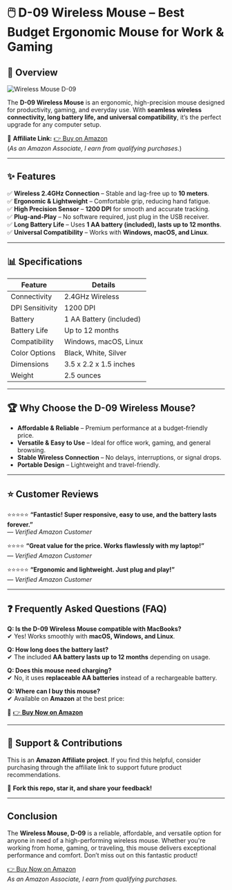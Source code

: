 # 🖱️ D-09 Wireless Mouse – Best Budget Ergonomic Mouse for Work & Gaming 


## 📌 Overview  

![Wireless Mouse D-09](https://ke.jumia.is/unsafe/fit-in/500x500/filters:fill(white)/product/48/0520592/1.jpg?2894) 

The **D-09 Wireless Mouse** is an ergonomic, high-precision mouse designed for productivity, gaming, and everyday use. With **seamless wireless connectivity, long battery life, and universal compatibility**, it’s the perfect upgrade for any computer setup.  

🔗 **Affiliate Link:** [👉 Buy on Amazon](https://amzn.to/4hdeQ0R)  
(*As an Amazon Associate, I earn from qualifying purchases.*)  

---

## ✨ Features  
✅ **Wireless 2.4GHz Connection** – Stable and lag-free up to **10 meters**.  
✅ **Ergonomic & Lightweight** – Comfortable grip, reducing hand fatigue.  
✅ **High Precision Sensor** – **1200 DPI** for smooth and accurate tracking.  
✅ **Plug-and-Play** – No software required, just plug in the USB receiver.  
✅ **Long Battery Life** – Uses **1 AA battery (included), lasts up to 12 months**.  
✅ **Universal Compatibility** – Works with **Windows, macOS, and Linux**.  

---

## 📊 Specifications  
| Feature          | Details                           |  
|-----------------|----------------------------------|  
| Connectivity    | 2.4GHz Wireless                  |  
| DPI Sensitivity | 1200 DPI                         |  
| Battery        | 1 AA Battery (included)          |  
| Battery Life    | Up to 12 months                  |  
| Compatibility   | Windows, macOS, Linux            |  
| Color Options   | Black, White, Silver             |  
| Dimensions      | 3.5 x 2.2 x 1.5 inches           |  
| Weight         | 2.5 ounces                        |  

---

## 🏆 Why Choose the D-09 Wireless Mouse?  
- **Affordable & Reliable** – Premium performance at a budget-friendly price.  
- **Versatile & Easy to Use** – Ideal for office work, gaming, and general browsing.  
- **Stable Wireless Connection** – No delays, interruptions, or signal drops.  
- **Portable Design** – Lightweight and travel-friendly.  

---

## ⭐ Customer Reviews  
⭐️⭐️⭐️⭐️⭐️ **“Fantastic! Super responsive, easy to use, and the battery lasts forever.”**  
— *Verified Amazon Customer*  

⭐️⭐️⭐️⭐️ **“Great value for the price. Works flawlessly with my laptop!”**  
— *Verified Amazon Customer*  

⭐️⭐️⭐️⭐️⭐️ **“Ergonomic and lightweight. Just plug and play!”**  
— *Verified Amazon Customer*  

---

## ❓ Frequently Asked Questions (FAQ)  

**Q: Is the D-09 Wireless Mouse compatible with MacBooks?**  
✔ Yes! Works smoothly with **macOS, Windows, and Linux**.  

**Q: How long does the battery last?**  
✔ The included **AA battery lasts up to 12 months** depending on usage.  

**Q: Does this mouse need charging?**  
✔ No, it uses **replaceable AA batteries** instead of a rechargeable battery.  

**Q: Where can I buy this mouse?**  
✔ Available on **Amazon** at the best price:  

🔗 [👉 **Buy Now on Amazon**](https://amzn.to/4hdeQ0R)  

---

## 📢 Support & Contributions  
This is an **Amazon Affiliate project**. If you find this helpful, consider purchasing through the affiliate link to support future product recommendations.  

🚀 **Fork this repo, star it, and share your feedback!**  

--- 

## Conclusion
The **Wireless Mouse, D-09** is a reliable, affordable, and versatile option for anyone in need of a high-performing wireless mouse. Whether you're working from home, gaming, or traveling, this mouse delivers exceptional performance and comfort. Don’t miss out on this fantastic product!

[👉 Buy Now on Amazon](https://amzn.to/43Q49hy)  
*As an Amazon Associate, I earn from qualifying purchases.*